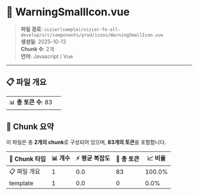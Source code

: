 # 📄 WarningSmallIcon.vue

> **파일 경로**: `vizier(sample)/vizier-fe-all-develop/src/components/prod/icons/WarningSmallIcon.vue`  
> **생성일**: 2025-10-13  
> **Chunk 수**: 2개  
> **언어**: Javascript / Vue
---


## 📋 파일 개요

| | |
|--|--|
| 📊 **총 토큰 수**: 83 |  |






## 🧩 Chunk 요약

이 파일은 총 **2개의 chunk**로 구성되어 있으며, **83개의 토큰**을 포함합니다.

| 🧩 Chunk 타입 | 📊 개수 | ⚡ 평균 복잡도 | 📝 총 토큰 | 📈 비율 |
|---------------|--------|-------------|----------|--------|
| 📋 파일 개요 | 1 | 0.0 | 83 | 100.0% |
| template | 1 | 0.0 | 0 | 0.0% |

